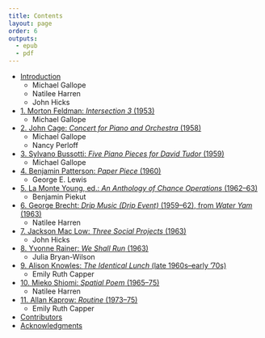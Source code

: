 ```yaml
---
title: Contents
layout: page
order: 6
outputs:
  - epub
  - pdf
---
```


<ul>
  <li>
    <a href="#intro"><span class="ch-number"></span>Introduction</a>
    <ul>
      <li>Michael Gallope</li>
      <li>Natilee Harren</li>
      <li>John Hicks</li>
    </ul>
  </li>
  <li>
    <a href="#01-commentary"><span class="ch-number">1. </span><span class="ch-title">Morton Feldman: <em>Intersection 3</em> (1953)</span></a> 
    <ul>
      <li>Michael Gallope</li>
    </ul>
  </li>
  <li>
    <a href="#02-commentary"><span class="ch-number">2. </span><span class="ch-title">John Cage: <em>Concert for Piano and Orchestra</em> (1958)</span></a>
    <ul>
      <li>Michael Gallope</li>
      <li>Nancy Perloff</li>
    </ul>
  </li>
  <li>
    <a href="#03-commentary"><span class="ch-number">3. </span><span class="ch-title">Sylvano Bussotti: <em>Five Piano Pieces for David&nbsp;Tudor</em> (1959)</span></a>
    <ul>
      <li>Michael Gallope</li>
    </ul>
  </li>
  <li>
    <a href="#04-commentary"><span class="ch-number">4. </span><span class="ch-title">Benjamin Patterson: <em>Paper Piece</em> (1960)</span></a>
    <ul>
      <li>George E. Lewis</li>
    </ul>
  </li>
  <li>
    <a href="#05-commentary"><span class="ch-number">5. </span><span class="ch-title">La Monte Young, ed.: <em>An Anthology of Chance Operations</em> (1962–63)</span></a>
    <ul>
      <li>Benjamin Piekut</li>
    </ul>
  </li>
  <li>
    <a href="#06-commentary"><span class="ch-number">6. </span><span class="ch-title">George Brecht: <em>Drip Music (Drip Event)</em> (1959–62), from <em>Water Yam</em> (1963)</span></a>
    <ul>
      <li>Natilee Harren</li>
    </ul>
  </li>
  <li>
    <a href="#07-commentary"><span class="ch-number">7. </span><span class="ch-title">Jackson Mac Low: <em>Three Social Projects</em> (1963)</span></a>
    <ul>
      <li>John Hicks</li>
    </ul>
  </li>
  <li>
    <a href="#08-commentary"><span class="ch-number">8. </span><span class="ch-title">Yvonne Rainer: <em>We Shall Run</em> (1963)</span></a>
    <ul>
      <li>Julia Bryan-Wilson</li>
    </ul>
  </li>
  <li>
    <a href="#09-commentary"><span class="ch-number">9. </span><span class="ch-title">Alison Knowles: <em>The Identical Lunch</em> (late 1960s–early ’70s)</span></a>
    <ul>
      <li>Emily Ruth Capper</li>
    </ul>
  </li>
  <li>
    <a href="#10-commentary"><span class="ch-number">10. </span><span class="ch-title">Mieko Shiomi: <em>Spatial Poem</em> (1965–75)</span></a>
    <ul>
      <li>Natilee Harren</li>
    </ul>
  </li>
  <li>
    <a href="#11-commentary"><span class="ch-number">11. </span><span class="ch-title">Allan Kaprow: <em>Routine</em> (1973–75)</span></a>
    <ul>
      <li>Emily Ruth Capper</li>
    </ul>
  </li>
  <li>
    <a href="#contributors"><span class="ch-number"></span><span class="ch-title">Contributors</span></a>
  </li>
  <li>
    <a href="#acknowledgments"><span class="ch-number"></span><span class="ch-title">Acknowledgments</span></a>
  </li>
</ul>
